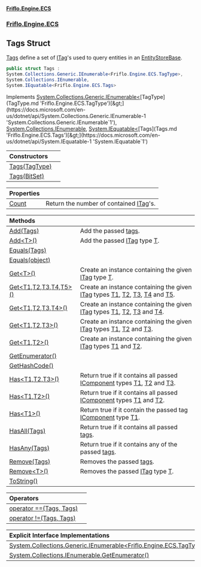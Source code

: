 #### [Friflo.Engine.ECS](index.md 'index')
### [Friflo.Engine.ECS](Friflo.Engine.ECS.md 'Friflo.Engine.ECS')

## Tags Struct

[Tags](Tags.md 'Friflo.Engine.ECS.Tags') define a set of [ITag](ITag.md 'Friflo.Engine.ECS.ITag')'s used to query entities in an [EntityStoreBase](EntityStoreBase.md 'Friflo.Engine.ECS.EntityStoreBase').

```csharp
public struct Tags :
System.Collections.Generic.IEnumerable<Friflo.Engine.ECS.TagType>,
System.Collections.IEnumerable,
System.IEquatable<Friflo.Engine.ECS.Tags>
```

Implements [System.Collections.Generic.IEnumerable&lt;](https://docs.microsoft.com/en-us/dotnet/api/System.Collections.Generic.IEnumerable-1 'System.Collections.Generic.IEnumerable`1')[TagType](TagType.md 'Friflo.Engine.ECS.TagType')[&gt;](https://docs.microsoft.com/en-us/dotnet/api/System.Collections.Generic.IEnumerable-1 'System.Collections.Generic.IEnumerable`1'), [System.Collections.IEnumerable](https://docs.microsoft.com/en-us/dotnet/api/System.Collections.IEnumerable 'System.Collections.IEnumerable'), [System.IEquatable&lt;](https://docs.microsoft.com/en-us/dotnet/api/System.IEquatable-1 'System.IEquatable`1')[Tags](Tags.md 'Friflo.Engine.ECS.Tags')[&gt;](https://docs.microsoft.com/en-us/dotnet/api/System.IEquatable-1 'System.IEquatable`1')

| Constructors | |
| :--- | :--- |
| [Tags(TagType)](Tags.Tags(TagType).md 'Friflo.Engine.ECS.Tags.Tags(Friflo.Engine.ECS.TagType)') | |
| [Tags(BitSet)](Tags.Tags(BitSet).md 'Friflo.Engine.ECS.Tags.Tags(Friflo.Engine.ECS.Utils.BitSet)') | |

| Properties | |
| :--- | :--- |
| [Count](Tags.Count.md 'Friflo.Engine.ECS.Tags.Count') | Return the number of contained [ITag](ITag.md 'Friflo.Engine.ECS.ITag')'s. |

| Methods | |
| :--- | :--- |
| [Add(Tags)](Tags.Add(Tags).md 'Friflo.Engine.ECS.Tags.Add(Friflo.Engine.ECS.Tags)') | Add the passed [tags](Tags.Add(Tags).md#Friflo.Engine.ECS.Tags.Add(Friflo.Engine.ECS.Tags).tags 'Friflo.Engine.ECS.Tags.Add(Friflo.Engine.ECS.Tags).tags'). |
| [Add&lt;T&gt;()](Tags.Add_T_().md 'Friflo.Engine.ECS.Tags.Add<T>()') | Add the passed [ITag](ITag.md 'Friflo.Engine.ECS.ITag') type [T](Tags.Add_T_().md#Friflo.Engine.ECS.Tags.Add_T_().T 'Friflo.Engine.ECS.Tags.Add<T>().T'). |
| [Equals(Tags)](Tags.Equals(Tags).md 'Friflo.Engine.ECS.Tags.Equals(Friflo.Engine.ECS.Tags)') | |
| [Equals(object)](Tags.Equals(object).md 'Friflo.Engine.ECS.Tags.Equals(object)') | |
| [Get&lt;T&gt;()](Tags.Get_T_().md 'Friflo.Engine.ECS.Tags.Get<T>()') | Create an instance containing the given [ITag](ITag.md 'Friflo.Engine.ECS.ITag') type [T](Tags.Get_T_().md#Friflo.Engine.ECS.Tags.Get_T_().T 'Friflo.Engine.ECS.Tags.Get<T>().T'). |
| [Get&lt;T1,T2,T3,T4,T5&gt;()](Tags.Get_T1,T2,T3,T4,T5_().md 'Friflo.Engine.ECS.Tags.Get<T1,T2,T3,T4,T5>()') | Create an instance containing the given [ITag](ITag.md 'Friflo.Engine.ECS.ITag') types [T1](Tags.Get_T1,T2,T3,T4,T5_().md#Friflo.Engine.ECS.Tags.Get_T1,T2,T3,T4,T5_().T1 'Friflo.Engine.ECS.Tags.Get<T1,T2,T3,T4,T5>().T1'), [T2](Tags.Get_T1,T2,T3,T4,T5_().md#Friflo.Engine.ECS.Tags.Get_T1,T2,T3,T4,T5_().T2 'Friflo.Engine.ECS.Tags.Get<T1,T2,T3,T4,T5>().T2'), [T3](Tags.Get_T1,T2,T3,T4,T5_().md#Friflo.Engine.ECS.Tags.Get_T1,T2,T3,T4,T5_().T3 'Friflo.Engine.ECS.Tags.Get<T1,T2,T3,T4,T5>().T3'), [T4](Tags.Get_T1,T2,T3,T4,T5_().md#Friflo.Engine.ECS.Tags.Get_T1,T2,T3,T4,T5_().T4 'Friflo.Engine.ECS.Tags.Get<T1,T2,T3,T4,T5>().T4') and [T5](Tags.Get_T1,T2,T3,T4,T5_().md#Friflo.Engine.ECS.Tags.Get_T1,T2,T3,T4,T5_().T5 'Friflo.Engine.ECS.Tags.Get<T1,T2,T3,T4,T5>().T5'). |
| [Get&lt;T1,T2,T3,T4&gt;()](Tags.Get_T1,T2,T3,T4_().md 'Friflo.Engine.ECS.Tags.Get<T1,T2,T3,T4>()') | Create an instance containing the given [ITag](ITag.md 'Friflo.Engine.ECS.ITag') types [T1](Tags.Get_T1,T2,T3,T4_().md#Friflo.Engine.ECS.Tags.Get_T1,T2,T3,T4_().T1 'Friflo.Engine.ECS.Tags.Get<T1,T2,T3,T4>().T1'), [T2](Tags.Get_T1,T2,T3,T4_().md#Friflo.Engine.ECS.Tags.Get_T1,T2,T3,T4_().T2 'Friflo.Engine.ECS.Tags.Get<T1,T2,T3,T4>().T2'), [T3](Tags.Get_T1,T2,T3,T4_().md#Friflo.Engine.ECS.Tags.Get_T1,T2,T3,T4_().T3 'Friflo.Engine.ECS.Tags.Get<T1,T2,T3,T4>().T3') and [T4](Tags.Get_T1,T2,T3,T4_().md#Friflo.Engine.ECS.Tags.Get_T1,T2,T3,T4_().T4 'Friflo.Engine.ECS.Tags.Get<T1,T2,T3,T4>().T4'). |
| [Get&lt;T1,T2,T3&gt;()](Tags.Get_T1,T2,T3_().md 'Friflo.Engine.ECS.Tags.Get<T1,T2,T3>()') | Create an instance containing the given [ITag](ITag.md 'Friflo.Engine.ECS.ITag') types [T1](Tags.Get_T1,T2,T3_().md#Friflo.Engine.ECS.Tags.Get_T1,T2,T3_().T1 'Friflo.Engine.ECS.Tags.Get<T1,T2,T3>().T1'), [T2](Tags.Get_T1,T2,T3_().md#Friflo.Engine.ECS.Tags.Get_T1,T2,T3_().T2 'Friflo.Engine.ECS.Tags.Get<T1,T2,T3>().T2') and [T3](Tags.Get_T1,T2,T3_().md#Friflo.Engine.ECS.Tags.Get_T1,T2,T3_().T3 'Friflo.Engine.ECS.Tags.Get<T1,T2,T3>().T3'). |
| [Get&lt;T1,T2&gt;()](Tags.Get_T1,T2_().md 'Friflo.Engine.ECS.Tags.Get<T1,T2>()') | Create an instance containing the given [ITag](ITag.md 'Friflo.Engine.ECS.ITag') types [T1](Tags.Get_T1,T2_().md#Friflo.Engine.ECS.Tags.Get_T1,T2_().T1 'Friflo.Engine.ECS.Tags.Get<T1,T2>().T1') and [T2](Tags.Get_T1,T2_().md#Friflo.Engine.ECS.Tags.Get_T1,T2_().T2 'Friflo.Engine.ECS.Tags.Get<T1,T2>().T2'). |
| [GetEnumerator()](Tags.GetEnumerator().md 'Friflo.Engine.ECS.Tags.GetEnumerator()') | |
| [GetHashCode()](Tags.GetHashCode().md 'Friflo.Engine.ECS.Tags.GetHashCode()') | |
| [Has&lt;T1,T2,T3&gt;()](Tags.Has_T1,T2,T3_().md 'Friflo.Engine.ECS.Tags.Has<T1,T2,T3>()') | Return true if it contains all passed [IComponent](IComponent.md 'Friflo.Engine.ECS.IComponent') types [T1](Tags.Has_T1,T2,T3_().md#Friflo.Engine.ECS.Tags.Has_T1,T2,T3_().T1 'Friflo.Engine.ECS.Tags.Has<T1,T2,T3>().T1'), [T2](Tags.Has_T1,T2,T3_().md#Friflo.Engine.ECS.Tags.Has_T1,T2,T3_().T2 'Friflo.Engine.ECS.Tags.Has<T1,T2,T3>().T2') and [T3](Tags.Has_T1,T2,T3_().md#Friflo.Engine.ECS.Tags.Has_T1,T2,T3_().T3 'Friflo.Engine.ECS.Tags.Has<T1,T2,T3>().T3'). |
| [Has&lt;T1,T2&gt;()](Tags.Has_T1,T2_().md 'Friflo.Engine.ECS.Tags.Has<T1,T2>()') | Return true if it contains all passed [IComponent](IComponent.md 'Friflo.Engine.ECS.IComponent') types [T1](Tags.Has_T1,T2_().md#Friflo.Engine.ECS.Tags.Has_T1,T2_().T1 'Friflo.Engine.ECS.Tags.Has<T1,T2>().T1') and [T2](Tags.Has_T1,T2_().md#Friflo.Engine.ECS.Tags.Has_T1,T2_().T2 'Friflo.Engine.ECS.Tags.Has<T1,T2>().T2'). |
| [Has&lt;T1&gt;()](Tags.Has_T1_().md 'Friflo.Engine.ECS.Tags.Has<T1>()') | Return true if it contain the passed tag [IComponent](IComponent.md 'Friflo.Engine.ECS.IComponent') type [T1](Tags.Has_T1_().md#Friflo.Engine.ECS.Tags.Has_T1_().T1 'Friflo.Engine.ECS.Tags.Has<T1>().T1'). |
| [HasAll(Tags)](Tags.HasAll(Tags).md 'Friflo.Engine.ECS.Tags.HasAll(Friflo.Engine.ECS.Tags)') | Return true if it contains all passed [tags](Tags.HasAll(Tags).md#Friflo.Engine.ECS.Tags.HasAll(Friflo.Engine.ECS.Tags).tags 'Friflo.Engine.ECS.Tags.HasAll(Friflo.Engine.ECS.Tags).tags'). |
| [HasAny(Tags)](Tags.HasAny(Tags).md 'Friflo.Engine.ECS.Tags.HasAny(Friflo.Engine.ECS.Tags)') | Return true if it contains any of the passed [tags](Tags.HasAny(Tags).md#Friflo.Engine.ECS.Tags.HasAny(Friflo.Engine.ECS.Tags).tags 'Friflo.Engine.ECS.Tags.HasAny(Friflo.Engine.ECS.Tags).tags'). |
| [Remove(Tags)](Tags.Remove(Tags).md 'Friflo.Engine.ECS.Tags.Remove(Friflo.Engine.ECS.Tags)') | Removes the passed [tags](Tags.Remove(Tags).md#Friflo.Engine.ECS.Tags.Remove(Friflo.Engine.ECS.Tags).tags 'Friflo.Engine.ECS.Tags.Remove(Friflo.Engine.ECS.Tags).tags'). |
| [Remove&lt;T&gt;()](Tags.Remove_T_().md 'Friflo.Engine.ECS.Tags.Remove<T>()') | Removes the passed [ITag](ITag.md 'Friflo.Engine.ECS.ITag') type [T](Tags.Remove_T_().md#Friflo.Engine.ECS.Tags.Remove_T_().T 'Friflo.Engine.ECS.Tags.Remove<T>().T'). |
| [ToString()](Tags.ToString().md 'Friflo.Engine.ECS.Tags.ToString()') | |

| Operators | |
| :--- | :--- |
| [operator ==(Tags, Tags)](Tags.operator(Tags,Tags).md 'Friflo.Engine.ECS.Tags.op_Equality(Friflo.Engine.ECS.Tags, Friflo.Engine.ECS.Tags)') | |
| [operator !=(Tags, Tags)](Tags.operator!(Tags,Tags).md 'Friflo.Engine.ECS.Tags.op_Inequality(Friflo.Engine.ECS.Tags, Friflo.Engine.ECS.Tags)') | |

| Explicit Interface Implementations | |
| :--- | :--- |
| [System.Collections.Generic.IEnumerable&lt;Friflo.Engine.ECS.TagType&gt;.GetEnumerator()](Tags.System.Collections.Generic.IEnumerable_Friflo.Engine.ECS.TagType_.GetEnumerator().md 'Friflo.Engine.ECS.Tags.System.Collections.Generic.IEnumerable<Friflo.Engine.ECS.TagType>.GetEnumerator()') | |
| [System.Collections.IEnumerable.GetEnumerator()](Tags.System.Collections.IEnumerable.GetEnumerator().md 'Friflo.Engine.ECS.Tags.System.Collections.IEnumerable.GetEnumerator()') | |
